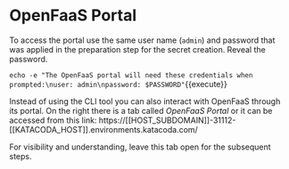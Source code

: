 # OpenFaaS Portal #

To access the portal use the same user name (`admin`) and password that was applied in the preparation step for the secret creation. Reveal the password.

`echo -e "The OpenFaaS portal will need these credentials when prompted:\nuser: admin\npassword: $PASSWORD"`{{execute}}

Instead of using the CLI tool you can also interact with OpenFaaS through its portal. On the right there is a tab called _OpenFaaS Portal_ or it can be accessed from this link: https://[[HOST_SUBDOMAIN]]-31112-[[KATACODA_HOST]].environments.katacoda.com/

 For visibility and understanding, leave this tab open for the subsequent steps.
